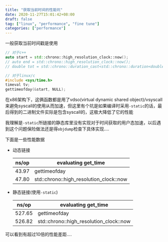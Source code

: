 ```yaml
---
title: "获取当前时间的性能坑"
date: 2020-11-27T15:01:42+08:00
draft: false
tag: ["linux", "performance", "fine tune"]
categories: ["performance"]
---
```


一般获取当前时间戳是使用

```c++
// 对于c++
auto start = std::chrono::high_resolution_clock::now();
// auto end = std::chrono::high_resolution_clock::now();
// double tot = std::chrono::duration_cast<std::chrono::duration<double>>(end - start).count();

// 对于linux/c
#include <sys/time.h>
timeval tv;
gettimeofday(&start, NULL);
```

在x86架构下，这俩函数都是用了vdso(virtual dynamic shared object)/vsyscall来避免syscall的使用从而加速，但这里有个坑是如果编译时采用```-static```的话，最后得到的二进制文件实际是包含syscall的，这极大降低了它的性能

我理解是```-static```所链接的静态库里没有实现对于时间获取的用户态加速，以后遇到这个问题保险做法还是得```objdump```检查下具体实现....

下面是一些性能数据

*   动态链接

    | ns/op | evaluating get_time                     |
    | ----- | --------------------------------------- |
    | 43.97 | gettimeofday                            |
    | 47.80 | std::chrono::high_resolution_clock::now |

*   静态链接(使用```-static```)

    | ns/op  | evaluating get_time                     |
    | ------ | --------------------------------------- |
    | 527.65 | gettimeofday                            |
    | 526.82 | std::chrono::high_resolution_clock::now |

可以看到有超过10倍的性能差距....